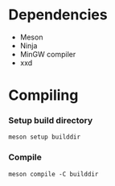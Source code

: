 # Dependencies
- Meson
- Ninja 
- MinGW compiler
- xxd
# Compiling 
### Setup build directory
    meson setup builddir
### Compile
    meson compile -C builddir
